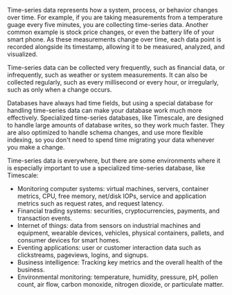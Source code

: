 Time-series data represents how a system, process, or behavior changes over
time. For example, if you are taking measurements from a temperature guage every
five minutes, you are collecting time-series data. Another common example is
stock price changes, or even the battery life of your smart phone. As these
measurements change over time, each data point is recorded alongside its
timestamp, allowing it to be measured, analyzed, and visualized.

Time-series data can be collected very frequently, such as financial data, or
infrequently, such as weather or system measurements. It can also be collected
regularly, such as every millisecond or every hour, or irregularly, such as only
when a change occurs.

Databases have always had time fields, but using a special database for handling
time-series data can make your database work much more effectively. Specialized
time-series databases, like Timescale, are designed to handle large amounts of
database writes, so they work much faster. They are also optimized to handle
schema changes, and use more flexible indexing, so you don't need to spend time
migrating your data whenever you make a change.

Time-series data is everywhere, but there are some environments where it is
especially important to use a specialized time-series database, like Timescale:

*   Monitoring computer systems: virtual machines, servers, container metrics,
    CPU, free memory, net/disk IOPs, service and application metrics such as
    request rates, and request latency.
*   Financial trading systems: securities, cryptocurrencies, payments,
    and transaction events.
*   Internet of things: data from sensors on industrial machines and equipment,
    wearable devices, vehicles, physical containers, pallets, and consumer
    devices for smart homes.
*   Eventing applications: user or customer interaction data such as
    clickstreams, pageviews, logins, and signups.
*   Business intelligence: Tracking key metrics and the overall health of the
    business.
*   Environmental monitoring: temperature, humidity, pressure, pH, pollen count,
    air flow, carbon monoxide, nitrogen dioxide, or particulate matter.
